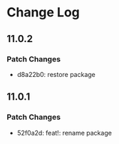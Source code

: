 # Change Log

## 11.0.2

### Patch Changes

- d8a22b0: restore package

## 11.0.1

### Patch Changes

- 52f0a2d: feat!: rename package
